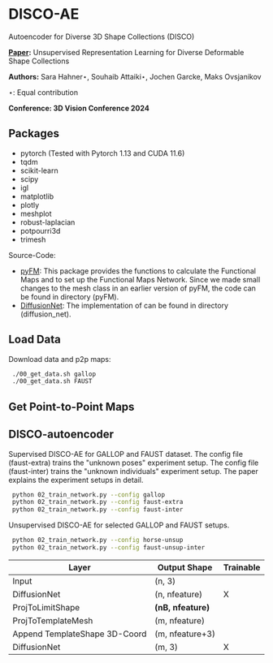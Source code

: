 # DISCO-AE
Autoencoder for Diverse 3D Shape Collections (DISCO)

**[Paper](https://arxiv.org/abs/2310.18141):** Unsupervised Representation Learning for Diverse Deformable Shape
Collections

**Authors:** Sara Hahner⋆, Souhaib Attaiki⋆, Jochen Garcke, Maks Ovsjanikov 

⋆: Equal contribution

**Conference: 3D Vision Conference 2024**

## Packages

- pytorch (Tested with Pytorch 1.13 and CUDA 11.6)
- tqdm
- scikit-learn
- scipy
- igl 
- matplotlib
- plotly
- meshplot
- robust-laplacian 
- potpourri3d 
- trimesh

Source-Code:
- [pyFM](https://github.com/RobinMagnet/pyFM/tree/master/pyFM): This package provides the functions to calculate the Functional Maps and to set up the Functional Maps Network. Since we made small changes to the mesh class in an earlier version of pyFM, the code can be found in directory (pyFM).
- [DiffusionNet](https://github.com/nmwsharp/diffusion-net): The implementation of can be found in directory (diffusion_net).

## Load Data

Download data and p2p maps: 

   ```sh
    ./00_get_data.sh gallop
    ./00_get_data.sh FAUST
   ```

   
## Get Point-to-Point Maps 



## DISCO-autoencoder

Supervised DISCO-AE for GALLOP and FAUST dataset. The config file (faust-extra) trains the "unknown poses" experiment setup. The config file (faust-inter) trains the "unknown individuals" experiment setup. 
The paper explains the experiment setups in detail.

   ```sh
    python 02_train_network.py --config gallop
    python 02_train_network.py --config faust-extra
    python 02_train_network.py --config faust-inter
   ```

Unsupervised DISCO-AE for selected GALLOP and FAUST setups.

   ```sh
    python 02_train_network.py --config horse-unsup
    python 02_train_network.py --config faust-unsup-inter
   ```


| **Layer**          | **Output Shape**   | **Trainable** |
|--------------------|--------------------|---------------|
| Input              | (n, 3)             |               |
| DiffusionNet       | (n, nfeature)      | X             |
| ProjToLimitShape   | **(nB, nfeature)** |               |
| ProjToTemplateMesh | (m, nfeature)      |               |
| Append TemplateShape 3D-Coord | (m, nfeature+3)      |               |
| DiffusionNet       | (m, 3)             | X             |


